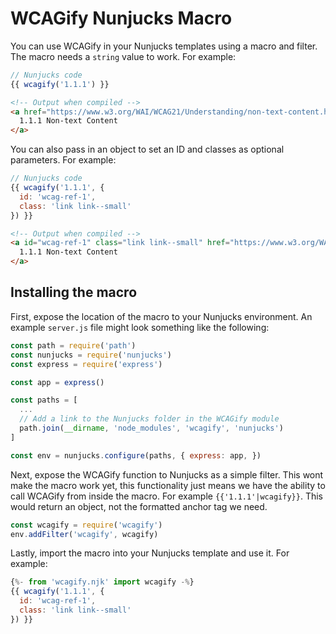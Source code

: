 # WCAGify Nunjucks Macro

You can use WCAGify in your Nunjucks templates using a macro and filter. The macro needs a `string` value to work. For example:

```javascript
// Nunjucks code
{{ wcagify('1.1.1') }}
```

```html
<!-- Output when compiled -->
<a href="https://www.w3.org/WAI/WCAG21/Understanding/non-text-content.html">
  1.1.1 Non-text Content
</a>
```

You can also pass in an object to set an ID and classes as optional parameters. For example:

```javascript
// Nunjucks code
{{ wcagify('1.1.1', {
  id: 'wcag-ref-1',
  class: 'link link--small'
}) }}
```

```html
<!-- Output when compiled -->
<a id="wcag-ref-1" class="link link--small" href="https://www.w3.org/WAI/WCAG21/Understanding/non-text-content.html">
  1.1.1 Non-text Content
</a>
```

## Installing the macro

First, expose the location of the macro to your Nunjucks environment. An example `server.js` file might look something like the following:

```javascript
const path = require('path')
const nunjucks = require('nunjucks')
const express = require('express')

const app = express()

const paths = [
  ...
  // Add a link to the Nunjucks folder in the WCAGify module
  path.join(__dirname, 'node_modules', 'wcagify', 'nunjucks')
]

const env = nunjucks.configure(paths, { express: app, })
```

Next, expose the WCAGify function to Nunjucks as a simple filter. This wont make the macro work yet, this functionality just means we have the ability to call WCAGify from inside the macro. For example `{{'1.1.1'|wcagify}}`. This would return an object, not the formatted anchor tag we need.

```javascript
const wcagify = require('wcagify')
env.addFilter('wcagify', wcagify)
```

Lastly, import the macro into your Nunjucks template and use it. For example:

```javascript
{%- from 'wcagify.njk' import wcagify -%}
{{ wcagify('1.1.1', {
  id: 'wcag-ref-1',
  class: 'link link--small'
}) }}
```
